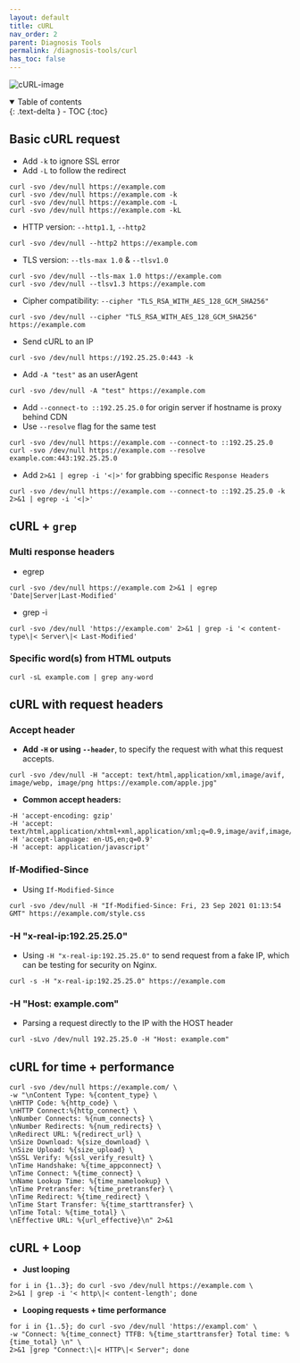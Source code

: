 ```yaml
---
layout: default    
title: cURL
nav_order: 2
parent: Diagnosis Tools
permalink: /diagnosis-tools/curl
has_toc: false
---
```


![cURL-image](../assets/images/tools/curl.png)

<details open markdown="block">
  <summary>
    Table of contents
  </summary>
  {: .text-delta }
- TOC
{:toc}
</details>

## Basic cURL request

* Add `-k` to ignore SSL error
* Add `-L` to follow the redirect

```
curl -svo /dev/null https://example.com
curl -svo /dev/null https://example.com -k 
curl -svo /dev/null https://example.com -L
curl -svo /dev/null https://example.com -kL
```

* HTTP version: `--http1.1`, `--http2` 

```
curl -svo /dev/null --http2 https://example.com
```

* TLS version: `--tls-max 1.0` & `--tlsv1.0`

```
curl -svo /dev/null --tls-max 1.0 https://example.com 
curl -svo /dev/null --tlsv1.3 https://example.com 
```

* Cipher compatibility: `--cipher "TLS_RSA_WITH_AES_128_GCM_SHA256"` 

```
curl -svo /dev/null --cipher "TLS_RSA_WITH_AES_128_GCM_SHA256" https://example.com 
```

* Send cURL to an IP

```
curl -svo /dev/null https://192.25.25.0:443 -k
```

* Add `-A "test"` as an userAgent
  
```
curl -svo /dev/null -A "test" https://example.com
```

* Add `--connect-to ::192.25.25.0` for origin server if hostname is proxy behind CDN
* Use `--resolve` flag for the same test 

```
curl -svo /dev/null https://example.com --connect-to ::192.25.25.0
curl -svo /dev/null https://example.com --resolve example.com:443:192.25.25.0
```

* Add `2>&1 | egrep -i '<|>'` for grabbing specific `Response Headers` 

```
curl -svo /dev/null https://example.com --connect-to ::192.25.25.0 -k 2>&1 | egrep -i '<|>'
```

## cURL + `grep` 

### Multi response headers 

* egrep

```
curl -svo /dev/null https://example.com 2>&1 | egrep 'Date|Server|Last-Modified'
```

* grep -i 

```
curl -svo /dev/null 'https://example.com' 2>&1 | grep -i '< content-type\|< Server\|< Last-Modified'
```

### Specific word(s) from HTML outputs

```
curl -sL example.com | grep any-word
```

## cURL with request headers

### Accept header

* **Add `-H` or using `--header`**, to specify the request with what this request accepts. 

```
curl -svo /dev/null -H "accept: text/html,application/xml,image/avif, image/webp, image/png https://example.com/apple.jpg" 
```

* **Common accept headers:** 

```
-H 'accept-encoding: gzip'
-H 'accept: text/html,application/xhtml+xml,application/xml;q=0.9,image/avif,image/webp,image/apng,_/_;q=0.8'
-H 'accept-language: en-US,en;q=0.9'
-H 'accept: application/javascript'
```

### If-Modified-Since

* Using `If-Modified-Since` 

```
curl -svo /dev/null -H "If-Modified-Since: Fri, 23 Sep 2021 01:13:54 GMT" https://example.com/style.css
```

### -H "x-real-ip:192.25.25.0"

* Using `-H "x-real-ip:192.25.25.0"` to send request from a fake IP, which can be testing for security on Nginx.

```
curl -s -H "x-real-ip:192.25.25.0" https://example.com 
```

### -H "Host: example.com"

* Parsing a request directly to the IP with the HOST header

```
curl -sLvo /dev/null 192.25.25.0 -H "Host: example.com"
```

## cURL for time + performance

```
curl -svo /dev/null https://example.com/ \
-w "\nContent Type: %{content_type} \
\nHTTP Code: %{http_code} \
\nHTTP Connect:%{http_connect} \
\nNumber Connects: %{num_connects} \
\nNumber Redirects: %{num_redirects} \
\nRedirect URL: %{redirect_url} \
\nSize Download: %{size_download} \
\nSize Upload: %{size_upload} \
\nSSL Verify: %{ssl_verify_result} \
\nTime Handshake: %{time_appconnect} \
\nTime Connect: %{time_connect} \
\nName Lookup Time: %{time_namelookup} \
\nTime Pretransfer: %{time_pretransfer} \
\nTime Redirect: %{time_redirect} \
\nTime Start Transfer: %{time_starttransfer} \
\nTime Total: %{time_total} \
\nEffective URL: %{url_effective}\n" 2>&1
```

## cURL + Loop

* **Just looping**

```
for i in {1..3}; do curl -svo /dev/null https://example.com \
2>&1 | grep -i '< http\|< content-length'; done
```

* **Looping requests + time performance** 

```
for i in {1..5}; do curl -svo /dev/null 'https://exampl.com' \
-w "Connect: %{time_connect} TTFB: %{time_starttransfer} Total time: %{time_total} \n" \
2>&1 |grep "Connect:\|< HTTP\|< Server"; done
```


